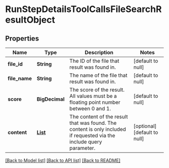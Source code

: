 # RunStepDetailsToolCallsFileSearchResultObject
## Properties

| Name | Type | Description | Notes |
|------------ | ------------- | ------------- | -------------|
| **file\_id** | **String** | The ID of the file that result was found in. | [default to null] |
| **file\_name** | **String** | The name of the file that result was found in. | [default to null] |
| **score** | **BigDecimal** | The score of the result. All values must be a floating point number between 0 and 1. | [default to null] |
| **content** | [**List**](RunStepDetailsToolCallsFileSearchResultObject_content_inner.md) | The content of the result that was found. The content is only included if requested via the include query parameter. | [optional] [default to null] |

[[Back to Model list]](../README.md#documentation-for-models) [[Back to API list]](../README.md#documentation-for-api-endpoints) [[Back to README]](../README.md)

